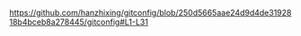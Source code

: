 https://github.com/hanzhixing/gitconfig/blob/250d5665aae24d9d4de3192818b4bceb8a278445/gitconfig#L1-L31

